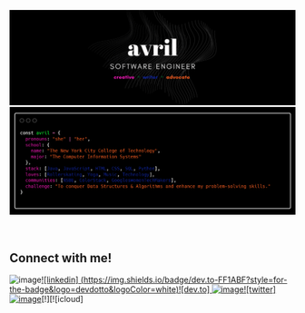 
![Header](https://github.com/avrilkey/avrilkey/blob/main/github/images/header.png)
![About](https://github.com/avrilkey/avrilkey/blob/main/github/images/carbon.png)

<br>

## Connect with me!

![[image](https://img.shields.io/badge/LinkedIn-102581?style=for-the-badge&logo=linkedin&logoColor=white)][1][![linkedin]
(https://img.shields.io/badge/dev.to-FF1ABF?style=for-the-badge&logo=devdotto&logoColor=white)][2][![dev.to]
![image](https://img.shields.io/badge/Twitter-1DA1F2?style=for-the-badge&logo=twitter&logoColor=white)][3][![twitter]
![image](https://img.shields.io/badge/iCloud-FC5F22?style=for-the-badge&logo=icloud&logoColor=white)][4][!][![icloud]



[1]: https://www.linkedin.com/in/avrilkey/
[2]: https://www.linkedin.com/in/your_contact_info
[3]: https://twitter.com/ave_irl
[4]: https://www.linkedin.com/in/your_contact_info
